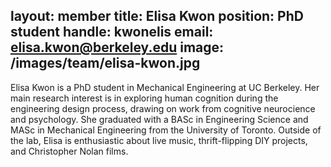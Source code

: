 
layout: member
title: Elisa Kwon
position: PhD student
handle: kwonelis
email: elisa.kwon@berkeley.edu
image: /images/team/elisa-kwon.jpg
---

Elisa Kwon is a PhD student in Mechanical Engineering at UC Berkeley. Her main research interest is in exploring human cognition during the engineering design process, drawing on work from cognitive neurocience and psychology. She graduated with a BASc in Engineering Science and MASc in Mechanical Engineering from the University of Toronto. Outside of the lab, Elisa is enthusiastic about live music, thrift-flipping DIY projects, and Christopher Nolan films.
